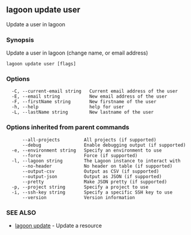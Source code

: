 ## lagoon update user

Update a user in lagoon

### Synopsis

Update a user in lagoon (change name, or email address)

```
lagoon update user [flags]
```

### Options

```
  -C, --current-email string   Current email address of the user
  -E, --email string           New email address of the user
  -F, --firstName string       New firstname of the user
  -h, --help                   help for user
  -L, --lastName string        New lastname of the user
```

### Options inherited from parent commands

```
      --all-projects         All projects (if supported)
      --debug                Enable debugging output (if supported)
  -e, --environment string   Specify an environment to use
      --force                Force (if supported)
  -l, --lagoon string        The Lagoon instance to interact with
      --no-header            No header on table (if supported)
      --output-csv           Output as CSV (if supported)
      --output-json          Output as JSON (if supported)
      --pretty               Make JSON pretty (if supported)
  -p, --project string       Specify a project to use
  -i, --ssh-key string       Specify a specific SSH key to use
      --version              Version information
```

### SEE ALSO

* [lagoon update](lagoon_update.md)	 - Update a resource

